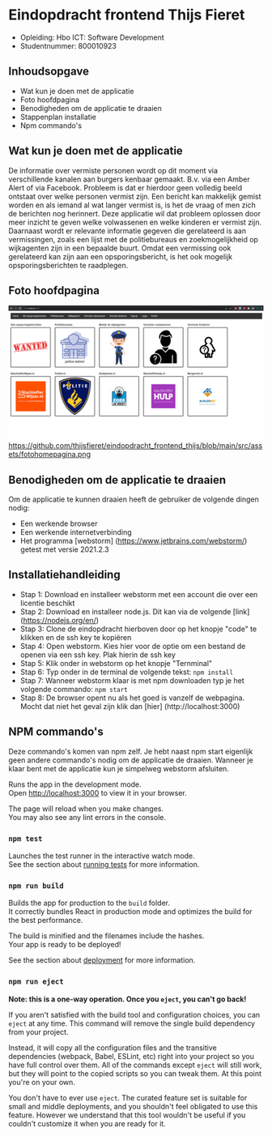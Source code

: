 # Eindopdracht frontend Thijs Fieret

- Opleiding: Hbo ICT: Software Development
- Studentnummer: 800010923

## Inhoudsopgave

- Wat kun je doen met de applicatie
- Foto hoofdpagina
- Benodigheden om de applicatie te draaien
- Stappenplan installatie
- Npm commando's

## Wat kun je doen met de applicatie

De informatie over vermiste personen wordt op dit moment via verschillende kanalen aan burgers kenbaar gemaakt. B.v. via een Amber Alert of via Facebook. Probleem is dat er hierdoor geen volledig beeld ontstaat over welke personen vermist zijn. Een bericht kan makkelijk gemist worden en als iemand al wat langer vermist is, is het de vraag of men zich de berichten nog herinnert. Deze applicatie wil dat probleem oplossen door meer inzicht te geven welke volwassenen en welke kinderen er vermist zijn. Daarnaast wordt er relevante informatie gegeven die gerelateerd is aan vermissingen, zoals een lijst met de politiebureaus en zoekmogelijkheid op wijkagenten zijn in een bepaalde buurt. Omdat een vermissing ook gerelateerd kan zijn aan een opsporingsbericht, is het ook mogelijk opsporingsberichten te raadplegen.

## Foto hoofdpagina

![Als de foto niet wil laden ga dan naar main/src/assets/fotohomepagina.png of druk hieronder](https://github.com/thijsfieret/eindopdracht_frontend_thijs/blob/main/src/assets/fotohomepagina.png)
https://github.com/thijsfieret/eindopdracht_frontend_thijs/blob/main/src/assets/fotohomepagina.png

## Benodigheden om de applicatie te draaien

Om de applicatie te kunnen draaien heeft de gebruiker de volgende dingen nodig:
- Een werkende browser
- Een werkende internetverbinding
- Het programma [webstorm] (https://www.jetbrains.com/webstorm/) getest met versie 2021.2.3

## Installatiehandleiding

- Stap 1: Download en installeer webstorm met een account die over een licentie beschikt
- Stap 2: Download en installeer node.js. Dit kan via de volgende [link] (https://nodejs.org/en/)
- Stap 3: Clone de eindopdracht hierboven door op het knopje "code" te klikken en de ssh key te kopiëren
- Stap 4: Open webstorm. Kies hier voor de optie om een bestand de openen via een ssh key. Plak hierin de ssh key
- Stap 5: Klik onder in webstorm op het knopje "Ternminal"
- Stap 6: Typ onder in de terminal de volgende tekst: `npm install`
- Stap 7: Wanneer webstorm klaar is met npm downloaden typ je het volgende commando: `npm start`
- Stap 8: De browser opent nu als het goed is vanzelf de webpagina. Mocht dat niet het geval zijn klik dan [hier] (http://localhost:3000)

## NPM commando's 

Deze commando's komen van npm zelf. Je hebt naast npm start eigenlijk geen andere commando's nodig om de applicatie de draaien. Wanneer je klaar bent met de applicatie kun je simpelweg webstorm afsluiten.


Runs the app in the development mode.\
Open [http://localhost:3000](http://localhost:3000) to view it in your browser.

The page will reload when you make changes.\
You may also see any lint errors in the console.

### `npm test`

Launches the test runner in the interactive watch mode.\
See the section about [running tests](https://facebook.github.io/create-react-app/docs/running-tests) for more information.

### `npm run build`

Builds the app for production to the `build` folder.\
It correctly bundles React in production mode and optimizes the build for the best performance.

The build is minified and the filenames include the hashes.\
Your app is ready to be deployed!

See the section about [deployment](https://facebook.github.io/create-react-app/docs/deployment) for more information.

### `npm run eject`

**Note: this is a one-way operation. Once you `eject`, you can't go back!**

If you aren't satisfied with the build tool and configuration choices, you can `eject` at any time. This command will remove the single build dependency from your project.

Instead, it will copy all the configuration files and the transitive dependencies (webpack, Babel, ESLint, etc) right into your project so you have full control over them. All of the commands except `eject` will still work, but they will point to the copied scripts so you can tweak them. At this point you're on your own.

You don't have to ever use `eject`. The curated feature set is suitable for small and middle deployments, and you shouldn't feel obligated to use this feature. However we understand that this tool wouldn't be useful if you couldn't customize it when you are ready for it.
